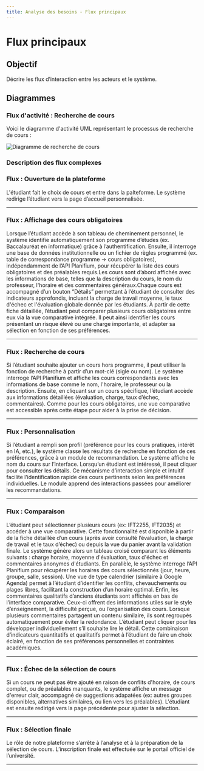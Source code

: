 ```yaml
---
title: Analyse des besoins - Flux principaux
---
```


# Flux principaux

## Objectif
Décrire les flux d’interaction entre les acteurs et le système.

## Diagrammes
### Flux d'activité : Recherche de cours

Voici le diagramme d'activité UML représentant le processus de recherche de cours :

![Diagramme de recherche de cours](../../diagramme_recherche_cours.png)



### Description des flux complexes

### Flux : Ouverture de la plateforme

L'étudiant fait le choix de cours et entre dans la palteforme. Le système redirige l’étudiant vers la page d’accueil personnalisée.

---

### Flux : Affichage des cours obligatoires

Lorsque l’étudiant accède à son tableau de cheminement personnel, le système identifie automatiquement son programme d’études (ex. Baccalauréat en informatique) grâce à l’authentification. Ensuite, il interroge une base de données institutionnelle ou un fichier de règles programmé (ex. table de correspondance programme → cours obligatoires), indépendamment de l’API Planifium, pour récupérer la liste des cours obligatoires et des préalables requis.Les cours sont d’abord affichés avec les informations de base, telles que la description du cours, le nom du professeur, l'horaire et des commentaires généraux.Chaque cours est accompagné d’un bouton “Détails” permettant à l’étudiant de consulter des indicateurs approfondis, incluant la charge de travail moyenne, le taux d'échec et l'évaluation globale donnée par les étudiants. À partir de cette fiche détaillée, l’étudiant peut comparer plusieurs cours obligatoires entre eux via la vue comparative intégrée. Il peut ainsi identifier les cours présentant un risque élevé ou une charge importante, et adapter sa sélection en fonction de ses préférences.

---

### Flux : Recherche de cours

Si l’étudiant souhaite ajouter un cours hors programme, il peut utiliser la fonction de recherche à partir d’un mot-clé (sigle ou nom). Le système interroge l’API Planifium et affiche les cours correspondants avec les informations de base comme le nom, l'horaire, le professeur ou la description. Ensuite, en cliquant sur un cours spécifique, l’étudiant accède aux informations détaillées (évaluation, charge, taux d’échec, commentaires). Comme pour les cours obligatoires, une vue comparative est accessible après cette étape pour aider à la prise de décision.

---

### Flux : Personnalisation

Si l’étudiant a rempli son profil (préférence pour les cours pratiques, intérêt en IA, etc.), le système classe les résultats de recherche en fonction de ces préférences, grâce à un module de recommandation. Le système affiche le nom du cours sur l’interface. Lorsqu’un étudiant est intéressé, il peut cliquer pour consulter les détails. Ce mécanisme d’interaction simple et intuitif facilite l’identification rapide des cours pertinents selon les préférences individuelles. Le module apprend des interactions passées pour améliorer les recommandations.

---

### Flux : Comparaison

L’étudiant peut sélectionner plusieurs cours (ex: IFT2255, IFT2035) et accéder à une vue comparative. Cette fonctionnalité est disponible à partir de la fiche détaillée d’un cours (après avoir consulté l’évaluation, la charge de travail et le taux d’échec) ou depuis la vue du panier avant la validation finale.  Le système génère alors un tableau croisé comparant les éléments suivants : charge horaire, moyenne d'évaluation, taux d'échec et commentaires anonymes d'étudiants. En parallèle, le système interroge l’API Planifium pour récupérer les horaires des cours sélectionnés (jour, heure, groupe, salle, session). Une vue de type calendrier (similaire à Google Agenda) permet à l’étudiant d’identifier les conflits, chevauchements ou plages libres, facilitant la construction d’un horaire optimal. Enfin, les commentaires qualitatifs d’anciens étudiants sont affichés en bas de l’interface comparative. Ceux-ci offrent des informations utiles sur le style d’enseignement, la difficulté perçue, ou l’organisation des cours. Lorsque plusieurs commentaires partagent un contenu similaire, ils sont regroupés automatiquement pour éviter la redondance. L’étudiant peut cliquer pour les développer individuellement s’il souhaite lire le détail. Cette combinaison d’indicateurs quantitatifs et qualitatifs permet à l’étudiant de faire un choix éclairé, en fonction de ses préférences personnelles et contraintes académiques.


---

### Flux : Échec de la sélection de cours

Si un cours ne peut pas être ajouté en raison de conflits d'horaire, de cours complet, ou de préalables manquants, le système affiche un message d'erreur clair, accompagné de suggestions adapatées (ex: autres groupes disponibles, alternatives similaires, ou lien vers les préalables). L'étudiant est ensuite redirigé vers la page précédente pour ajuster la sélection.

---

### Flux : Sélection finale

Le rôle de notre plateforme s’arrête à l’analyse et à la préparation de la sélection de cours. L’inscription finale est effectuée sur le portail officiel de l’université.

---


